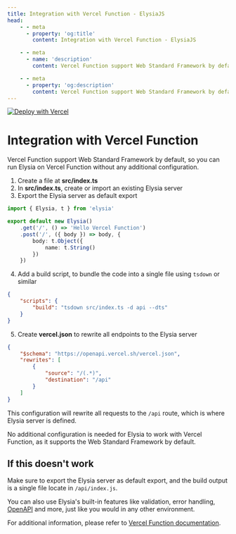 ```yaml
---
title: Integration with Vercel Function - ElysiaJS
head:
    - - meta
      - property: 'og:title'
        content: Integration with Vercel Function - ElysiaJS

    - - meta
      - name: 'description'
        content: Vercel Function support Web Standard Framework by default, so you can run Elysia on Vercel Function without any additional configuration.

    - - meta
      - property: 'og:description'
        content: Vercel Function support Web Standard Framework by default, so you can run Elysia on Vercel Function without any additional configuration.
---
```


<a href="https://vercel.com/new/clone?repository-url=https%3A%2F%2Fgithub.com%2FSaltyAom%2Fvercel-function-elysia-demo">
	<img src="https://vercel.com/button" alt="Deploy with Vercel"/>
</a>

<br>

# Integration with Vercel Function

Vercel Function support Web Standard Framework by default, so you can run Elysia on Vercel Function without any additional configuration.

1. Create a file at **src/index.ts**
2. In **src/index.ts**, create or import an existing Elysia server
3. Export the Elysia server as default export

```typescript
import { Elysia, t } from 'elysia'

export default new Elysia()
    .get('/', () => 'Hello Vercel Function')
    .post('/', ({ body }) => body, {
        body: t.Object({
            name: t.String()
        })
    })
```

4. Add a build script, to bundle the code into a single file using `tsdown` or similar

```json
{
	"scripts": {
		"build": "tsdown src/index.ts -d api --dts"
	}
}
```

5. Create **vercel.json** to rewrite all endpoints to the Elysia server

```json
{
    "$schema": "https://openapi.vercel.sh/vercel.json",
    "rewrites": [
		{
			"source": "/(.*)",
			"destination": "/api"
		}
    ]
}
```

This configuration will rewrite all requests to the `/api` route, which is where Elysia server is defined.

No additional configuration is needed for Elysia to work with Vercel Function, as it supports the Web Standard Framework by default.

## If this doesn't work
Make sure to export the Elysia server as default export, and the build output is a single file locate in `/api/index.js`.

You can also use Elysia's built-in features like validation, error handling, [OpenAPI](/plugins/openapi.html) and more, just like you would in any other environment.

For additional information, please refer to [Vercel Function documentation](https://vercel.com/docs/functions?framework=other).
